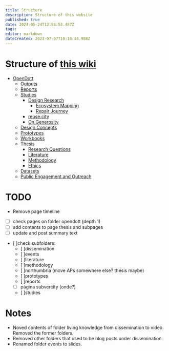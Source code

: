 ```yaml
---
title: Structure
description: Structure of this website
published: true
date: 2024-05-24T12:58:53.487Z
tags: 
editor: markdown
dateCreated: 2023-07-07T10:10:34.988Z
---
```


# Structure of [this wiki](/home)

- [OpenDott](/opendott)
	- [Outputs](/opendott/outputs)
  - [Reports](/opendott/reports)
  - [Studies](/opendott/studies)
    - [Design Research](/opendott/studies/design-research)
      - [Ecosystem Mapping](/opendott/studies/ecosystem-mapping)
      - [Repair Journey](/opendott/studies/repair-journey)
    - [reuse.city](/opendott/studies/reuse-city)
    - [On Generosity](/opendott/studies/on-generosity)
  - [Design Concepts](/opendott/concepts)
  - [Prototypes](/opendott/prototypes)
  - [Workbooks](/opendott/workbooks)
  - [Thesis](/opendott/thesis)
    - [Research Questions](/opendott/thesis/research-questions)
    - [Literature](/opendott/thesis/literature)
    - [Methodology](/opendott/thesis/methodology)
    - [Ethics](/opendott/thesis/ethics)
  - [Datasets](/opendott/datasets)
  - [Public Engagement and Outreach](/opendott/public)

# TODO

 - Remove page timeline
 - [ ] check pages on folder opendott (depth 1)
 - [ ] add contents to page thesis and subpages
 - [ ] update and post summary text
 - [ ]check subfolders: 
   - [ ]dissemination 
   - [ ]events 
   - [ ]literature 
   - [ ]methodology 
   - [ ]northumbria (move APs somewhere else? thesis maybe)
   - [ ]prototypes
   - [ ]reports
   - [ ] página subvercity (onde?)
   - [ ]studies


# Notes

- Noved contents of folder living knowledge from dissemination to video. Removed the former folders.
- Removed other folders that used to be blog posts under dissemination.
- Renamed folder events to slides.